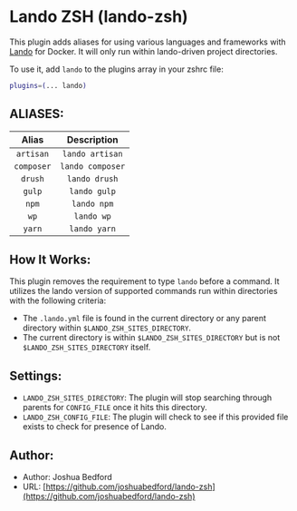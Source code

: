 # Lando ZSH (lando-zsh)

This plugin adds aliases for using various languages and frameworks with
[Lando](https://docs.lando.dev/basics/) for Docker. It will only run within
lando-driven project directories.

To use it, add `lando` to the plugins array in your zshrc file:

```zsh
plugins=(... lando)
```

## ALIASES:

|   Alias    |   Description    |
| :--------: | :--------------: |
| `artisan`  | `lando artisan`  |
| `composer` | `lando composer` |
|  `drush`   |  `lando drush`   |
|   `gulp`   |   `lando gulp`   |
|   `npm`    |   `lando npm`    |
|    `wp`    |    `lando wp`    |
|   `yarn`   |   `lando yarn`   |

## How It Works:

This plugin removes the requirement to type `lando` before a command. It
utilizes the lando version of supported commands run within directories with the
following criteria:

-   The `.lando.yml` file is found in the current directory or any parent
    directory within `$LANDO_ZSH_SITES_DIRECTORY`.
-   The current directory is within `$LANDO_ZSH_SITES_DIRECTORY` but is not
    `$LANDO_ZSH_SITES_DIRECTORY` itself.

## Settings:

-   `LANDO_ZSH_SITES_DIRECTORY`: The plugin will stop searching through parents
    for `CONFIG_FILE` once it hits this directory.
-   `LANDO_ZSH_CONFIG_FILE`: The plugin will check to see if this provided file
    exists to check for presence of Lando.

## Author:

-   Author: Joshua Bedford
-   URL:
    [https://github.com/joshuabedford/lando-zsh](https://github.com/joshuabedford/lando-zsh)
